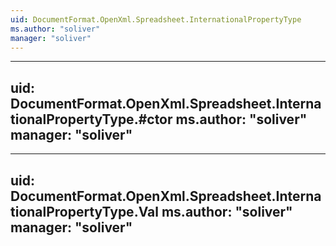 ```yaml
---
uid: DocumentFormat.OpenXml.Spreadsheet.InternationalPropertyType
ms.author: "soliver"
manager: "soliver"
---
```


---
uid: DocumentFormat.OpenXml.Spreadsheet.InternationalPropertyType.#ctor
ms.author: "soliver"
manager: "soliver"
---

---
uid: DocumentFormat.OpenXml.Spreadsheet.InternationalPropertyType.Val
ms.author: "soliver"
manager: "soliver"
---
